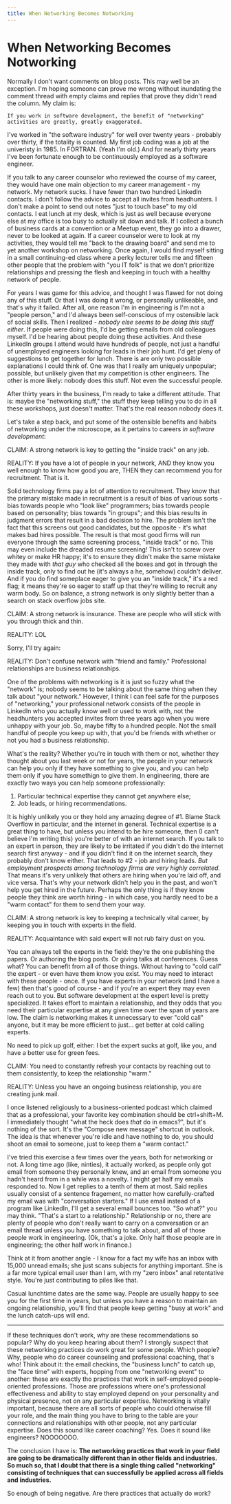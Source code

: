 ```yaml
---
title: When Networking Becomes Notworking
---
```


# When Networking Becomes Notworking

Normally I don't want comments on blog posts. This may well be an
exception. I'm hoping someone can prove me wrong without inundating
the comment thread with empty claims and replies that prove they
didn't read the column. My claim is:

    If you work in software development, the benefit of "networking"
    activities are greatly, greatly exaggerated.

I've worked in "the software industry" for well over twenty years -
probably over thirty, if the totality is counted. My first job coding
was a job at the univeristy in 1985. In FORTRAN. (Yeah I'm old.) And
for nearly thirty years I've been fortunate enough to be continuously
employed as a software engineer.

If you talk to any career counselor who reviewed the course of my
career, they would have one main objection to my career management -
my network. My network sucks. I have fewer than two hundred LinkedIn
contacts. I don't follow the advice to accept all invites from
headhunters. I don't make a point to send out notes "just to touch
base" to my old contacts. I eat lunch at my desk, which is just as
well because everyone else at my office is too busy to actually sit
down and talk. If I collect a bunch of business cards at a convention
or a Meetup event, they go into a drawer, never to be looked at again. If a
career counselor were to look at my activities, they would tell me
"back to the drawing board" and send me to yet another workshop on
networking. Once again, I would find myself sitting in a small
continuing-ed class where a perky lecturer tells me and fifteen other
people that the problem with "you IT folk" is that we don't prioritize
relationships and pressing the flesh and keeping in touch with a
healthy network of people.

For years I was game for this advice, and thought I was flawed for not
doing any of this stuff. Or that I was doing it wrong, or personally
unlikeable, and that's why it failed. After all, one reason I'm in
engineering is I'm not a "people person," and I'd always been
self-conscious of my ostensible lack of social skills.  Then I
realized - _nobody else seems to be doing this stuff either_. If
people were doing this, I'd be getting emails from old colleagues
myself. I'd be hearing about people doing these activities. And these
LinkedIn groups I attend would have hundreds of people, not just a
handful of unemployed engineers looking for leads in their job
hunt. I'd get pleny of suggestions to get together for lunch.
There is are only two possible explanations I could think of. One was
that I really am uniquely unpopular; possible, but unlikely given that
my competition is other engineers. The other is more likely: nobody
does this stuff. Not even the successful people.

After thirty years in the business, I'm ready to take a different
attitude. That is: maybe the "networking stuff," the stuff they keep
telling you to do in all these workshops, just doesn't matter. That's
the real reason nobody does it.

Let's take a step back, and put some of the ostensible benefits and
habits of networking under the microscope, as it pertains to careers
_in software development_:

CLAIM: A strong network is key to getting the "inside track" on any
job.

REALITY: If you have a lot of people in your network, AND they know
you well enough to know how good you are, THEN they can recommend
you for recruitment. That is it.

Solid technology firms pay a lot of attention to recruitment. They
know that the primary mistake made in recruitment is a result of bias
of various sorts - bias towards people who "look like" programmers;
bias towards people based on personality; bias towards "in groups";
and this bias results in judgment errors that result in a bad decision
to hire. The problem isn't the fact that this screens out good
candidates, but the opposite - it's what makes bad hires possible.
The result is that most good firms will run everyone through the same
screening process, "inside track" or no. This may even include the
dreaded resume screening! This isn't to screw over whitey or make HR
happy; it's to ensure they didn't make the same mistake they made with
_that guy_ who checked all the boxes and got in through the inside
track, only to find out he (it's always a he, somehow) couldn't
deliver. And if you do find someplace eager to give you an "inside
track," it's a red flag; it means they're so eager to staff up that
they're willing to recruit any warm body. So on balance, a strong
network is only slightly better than a search on stack overflow jobs
site.

CLAIM: A strong network is insurance. These are people who will stick
with you through thick and thin.

REALITY: LOL

Sorry, I'll try again:

REALITY: Don't confuse network with "friend and family." Professional
relationships are business relationships.

One of the problems with networking is it is just so fuzzy what the
"network" is; nobody seems to be talking about the same thing when
they talk about "your network." However, I think I can feel safe for
the purposes of "networking," your professional network consists of
the people in LinkedIn who you actually know well or used to work
with, not the headhunters you accepted invites from three years ago
when you were unhappy with your job. So, maybe fifty to a hundred
people. Not the small handful of people you keep up with, that you'd be
friends with whether or not you had a business relationship.

What's the reality? Whether you're in touch with them or not, whether
they thought about you last week or not for years, the people in your
network can help you only if they have something to give you, and you
can help them only if you have somethign to give them. In engineering,
there are exactly two ways you can help someone professionally:

1. Particular technical expertise they cannot get anywhere else;
2. Job leads, or hiring recommendations.

It is highly unlikely you or they hold any amazing degree of #1. Blame
Stack Overflow in particular, and the internet in general. Technical
expertise is a great thing to have, but unless you intend to be hire
someone, then (I can't believe I'm writing this) you're better of with
an internet search. If you talk to an expert in person, they are
likely to be irritated if you didn't do the internet search first
anyway - and if you didn't find it on the internet search, they
probably don't know either. That leads to #2 - job and hiring
leads. _But employment prospects among technology firms are very
highly correlated._ That means it's very unlikely that others are
hiring when you're laid off, and vice versa. That's why your network
didn't help you in the past, and won't help you get hired in the
future. Perhaps the only thing is if they know people they think are
worth hiring - in which case, you hardly need to be a "warm contact"
for them to send them your way.

CLAIM: A strong network is key to keeping a technically vital career,
by keeping you in touch with experts in the field.

REALITY: Acquaintance with said expert will not rub fairy dust on you.

You can always tell the experts in the field: they're the one
publishing the papers. Or authoring the blog posts. Or giving talks at
conferences. Guess what? You can benefit from all of those
things. Without having to "cold call" the expert - or even have them know
you exist. You may need to interact with these people - once. If you
have experts in your network (and I have a few) then that's good of
course - and if you're an expert they may even reach out to you. But
software development at the expert level is pretty specialized. It
takes effort to maintain a relationship, and they odds that you need
their particular expertise at any given time over the span of years
are low. The claim is networking makes it unnecessary to ever "cold
call" anyone, but it may be more efficient to just... get better at
cold calling experts.

No need to pick up golf, either: I bet the expert sucks at golf, like
you, and have a better use for green fees.

CLAIM: You need to constantly refresh your contacts by reaching out to
them consistently, to keep the relationship "warm."

REALITY: Unless you have an ongoing business relationship, you are
creating junk mail.

I once listened religiously to a business-oriented podcast which
claimed that as a professional, your favorite key combination should be
ctrl+shift+M. I immediately thought "what the heck does _that_ do in
emacs?", but it's nothing of the sort. It's the "Compose new message"
shortcut in outlook. The idea is that whenever you're idle and
have nothing to do, you should shoot an email to someone, just to keep
them a "warm contact."

I've tried this exercise a few times over the years, both for
networking or not. A long time ago (like, ninties), it actually
worked, as people only got email from someone they personally knew,
and an email from someone you hadn't heard from in a while was a
novelty. I might get half my emails responded to. Now I get replies to
a tenth of them at most. Said replies usually consist of a sentence
fragement, no matter how carefully-crafted my email was with
"conversation starters." If I use email instead of a program like
LinkedIn, I'll get a several email bounces too. "So what?" you may
think. "That's a start to a relationship." Relationship or no, there
are plenty of people who don't really want to carry on a conversation
or an email thread unless you have something to talk about, and
all of those people work in engineering. (Ok, that's a joke. Only half
those people are in engineering; the other half work in finance.)

Think at it from another angle - I know for a fact my wife has an
inbox with 15,000 unread emails; she just scans subjects for anything
important. She is a far more typical email user than I am, with my
"zero inbox" anal retentative style. You're just contributing to piles
like that.

Casual lunchtime dates are the same way. People are usually happy to
see you for the first time in years, but unless you have a reason to
maintain an ongoing relationship, you'll find that people keep getting
"busy at work" and the lunch catch-ups will end.

----------------------------------------------

If these techniques don't work, why are these recommendations so
popular? Why do you keep hearing about them? I strongly suspect that
these networking practices do work great for some people. Which
people? Why, people who do career counseling and professional
coaching, that's who! Think about it: the email checkins, the
"business lunch" to catch up, the "face time" with experts, hopping
from one "networking event" to another: these are exactly tho
practices that work in self-employed people-oriented
professions. Those are professions where one's professional
effectiveness and ability to stay employed depend on your personality
and physical presence, not on any particular expertise. Networking is
vitally important, because there are all sorts of people who could
otherwise fill your role, and the main thing you have to bring to the
table are your connections and relationships with other people, not
any particular expertise. Does this sound like career coaching?
Yes. Does it sound like engineers?  NOOOOOOO.

The conclusion I have is: **The networking practices that work in
your field are going to be dramatically different than in other fields
and industries. So much so, that I doubt that there is a single thing
called "networking" consisting of techniques that can successfully be
applied across all fields and industries.**

So enough of being negative. Are there practices that actually do
work?


